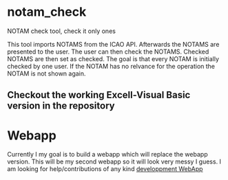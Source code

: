 # notam_check
NOTAM check tool, check it only ones

This tool imports NOTAMS from the ICAO API. Afterwards the NOTAMS are presented to the user. The user can then check the NOTAMS.
Checked NOTAMS are then set as checked. The goal is that every NOTAM is initially checked by one user. 
If the NOTAM has no relvance for the operation the NOTAM is not shown again.

## Checkout the working Excell-Visual Basic version in the repository

# Webapp
Currently I my goal is to build a webapp which will replace the webapp version.
This will be my second webapp so it will look very messy I guess. I am looking for help/contributions of any kind
[developpment WebApp](https://kasidevnotam.azurewebsites.net/pages/dashboard.html)

